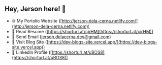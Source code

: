 ## Hey, Jerson here! 👋

-   🌐 My Portolio Website ([http://jerson-dela-cerna.netlify.com/](http://jerson-dela-cerna.netlify.com))
-   🧔 Read Resume ([https://shorturl.at/cjrHM](https://shorturl.at/cjrHM))
-   📧 Send Email ([jerson.delacerna.dev@gmail.com](mailto:jerson.delacerna.dev@gmail.com))
-   📰 Visit Blog Site ([https://dev-blogs-site.vercel.app/](https://dev-blogs-site.vercel.app))
-   💼 LinkedIn Profile ([https://shorturl.at/uBOS8](https://shorturl.at/uBOS8))
